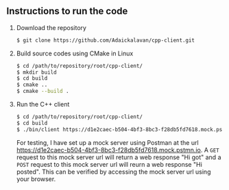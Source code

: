 ## Instructions to run the code
1. Download the repository
    ```bash
    $ git clone https://github.com/Adaickalavan/cpp-client.git 
    ```
1. Build source codes using CMake in Linux
    ```bash
    $ cd /path/to/repository/root/cpp-client/
    $ mkdir build
    $ cd build
    $ cmake ..
    $ cmake --build .
    ``` 
1. Run the C++ client
    ```bash
    $ cd /path/to/repository/root/cpp-client/
    $ cd build
    $ ./bin/client https://d1e2caec-b504-4bf3-8bc3-f28db5fd7618.mock.pstmn.io 80 /
    ```
    For testing, I have set up a mock server using Postman at the url https://d1e2caec-b504-4bf3-8bc3-f28db5fd7618.mock.pstmn.io. A `GET` request to this mock server url will return a web response "Hi got" and a `POST` request to this mock server url will reurn a web response "Hi posted". This can be verified by accessing the mock server url using your browser.